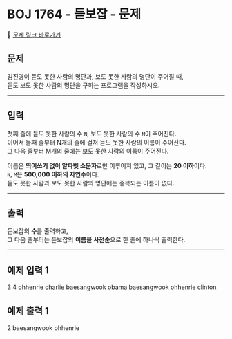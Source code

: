 # BOJ 1764 - 듣보잡 - 문제

🔗 [문제 링크 바로가기](https://www.acmicpc.net/problem/1764)

## 문제

김진영이 듣도 못한 사람의 명단과, 보도 못한 사람의 명단이 주어질 때,  
듣도 보도 못한 사람의 명단을 구하는 프로그램을 작성하시오.

---

## 입력

첫째 줄에 듣도 못한 사람의 수 `N`, 보도 못한 사람의 수 `M`이 주어진다.  
이어서 둘째 줄부터 N개의 줄에 걸쳐 듣도 못한 사람의 이름이 주어진다.  
그 다음 줄부터 M개의 줄에는 보도 못한 사람의 이름이 주어진다.

이름은 **띄어쓰기 없이 알파벳 소문자**로만 이루어져 있고, 그 길이는 **20 이하**이다.  
`N`, `M`은 **500,000 이하의 자연수**이다.  
듣도 못한 사람과 보도 못한 사람의 명단에는 중복되는 이름이 없다.

---

## 출력

듣보잡의 **수**를 출력하고,  
그 다음 줄부터는 듣보잡의 **이름을 사전순**으로 한 줄에 하나씩 출력한다.

---

## 예제 입력 1

3 4
ohhenrie
charlie
baesangwook
obama
baesangwook
ohhenrie
clinton

## 예제 출력 1

2
baesangwook
ohhenrie
